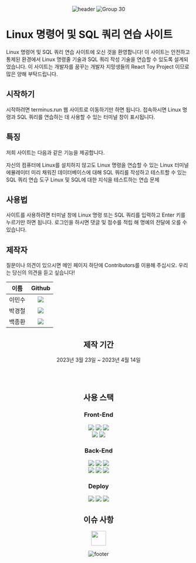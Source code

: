<div align="center">

![header](https://capsule-render.vercel.app/api?type=waving&color=timeGradient&height=250&section=header&text=Terminus&fontSize=35)
![Group 30](https://user-images.githubusercontent.com/83705076/231755888-0147268a-085b-4c04-b88c-85c277db3c0b.png)

</div>

# Linux 명령어 및 SQL 쿼리 연습 사이트

Linux 명령어 및 SQL 쿼리 연습 사이트에 오신 것을 환영합니다! 이 사이트는 안전하고 통제된 환경에서 Linux 명령줄 기술과 SQL 쿼리 작성 기술을 연습할 수 있도록 설계되었습니다.
이 사이트는 개발자를 꿈꾸는 개발자 지망생들의 React Toy Project 이므로 많은 양해 부탁드립니다.


## 시작하기

시작하려면 terminus.run 웹 사이트로 이동하기만 하면 됩니다. 접속하시면 Linux 명령과 SQL 쿼리를 연습하는 데 사용할 수 있는 터미널 창이 표시됩니다.


## 특징

저희 사이트는 다음과 같은 기능을 제공합니다.


자신의 컴퓨터에 Linux를 설치하지 않고도 Linux 명령을 연습할 수 있는 Linux 터미널 에뮬레이터
미리 채워진 데이터베이스에 대해 SQL 쿼리를 작성하고 테스트할 수 있는 SQL 쿼리 연습 도구
Linux 및 SQL에 대한 지식을 테스트하는 연습 문제

## 사용법

사이트를 사용하려면 터미널 창에 Linux 명령 또는 SQL 쿼리를 입력하고 Enter 키를 누르기만 하면 됩니다.
로그인을 하시면 댓글 및 점수를 적립 해 명예의 전달에 오를 수 있습니다.


## 제작자

질문이나 의견이 있으시면 메인 페이지 하단에 Contributors를 이용해 주십시오. 우리는 당신의 의견을 듣고 싶습니다!

<div align="center">

| 이름 | Github |
| :--: | :--: |
| 이민수 | <a href="https://github.com/cloudcoke"><img src="https://img.shields.io/badge/cloudcoke-6163ff?style=for-the-badge&logo=github"/></a> |
| 박경철 | <a href="https://github.com/kyungcheol1"><img src="https://img.shields.io/badge/kyungcheol1-8f00ff?style=for-the-badge&logo=github"/></a> |
| 백종환 | <a href="https://github.com/100space"><img src="https://img.shields.io/badge/100space-9a62e6?style=for-the-badge&logo=github"/></a> |
  
## 제작 기간
2023년 3월 23일 ~ 2023년 4월 14일
  
<br/><br/>

## 사용 스택
  
### Front-End

<img src="https://img.shields.io/badge/React-61DAFB?style=for-the-badge&logo=react&logoColor=white"/>
<img src="https://img.shields.io/badge/Xterm.js-00AAE7?style=for-the-badge&logo=expertsexchange&logoColor=white"/>
<img src="https://img.shields.io/badge/Socket.io-010101?style=for-the-badge&logo=socketdotio&logoColor=white"/>
<br>
<img src="https://img.shields.io/badge/Redux-764ABC?style=for-the-badge&logo=redux&logoColor=white"/>
<img src="https://img.shields.io/badge/styled components-DB7093?style=for-the-badge&logo=styledcomponents&logoColor=white"/>

### Back-End

<img src="https://img.shields.io/badge/TypeScript-3178C6?style=for-the-badge&logo=typescript&logoColor=white"/>
<img src="https://img.shields.io/badge/Node.js-339933?style=for-the-badge&logo=node.js&logoColor=white"/>
<img src="https://img.shields.io/badge/Express-000000?style=for-the-badge&logo=express&logoColor=white"/>
<br>
<img src="https://img.shields.io/badge/MySQL-4479A1?style=for-the-badge&logo=mysql&logoColor=white"/>
<img src="https://img.shields.io/badge/Sequelize-52B0E7?style=for-the-badge&logo=sequelize&logoColor=white"/>
<img src="https://img.shields.io/badge/Bash-4EAA25?style=for-the-badge&logo=gnubash&logoColor=white"/>

### Deploy
<img src="https://img.shields.io/badge/Amazon AWS-232F3E?style=for-the-badge&logo=Amazon AWS&logoColor=white"/>
<img src="https://img.shields.io/badge/Amazon EC2-FF9900?style=for-the-badge&logo=Amazon EC2&logoColor=white"/>
<img src="https://img.shields.io/badge/GitHub Actions-2088FF?style=for-the-badge&logo=githubactions&logoColor=white"/>

## 이슈 사항
 <a href="https://github.com/cloudcoke/terminus/wiki/%EC%9D%B4%EC%8A%88-%EC%82%AC%ED%95%AD"><img style="height:40px;" src="https://img.shields.io/badge/이슈 사항-c93939?style=for-the-badge"/></a>
 
![footer](https://capsule-render.vercel.app/api?type=waving&color=timeGradient&height=200&section=footer&text=Thanks&fontAlignY=70&fontSize=35)

</div>
